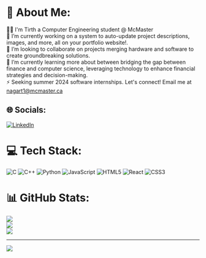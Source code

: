 # 💫 About Me:
👋🏽 I'm Tirth a Computer Engineering student @ McMaster<br>🔭 I’m currently working on a system to auto-update project descriptions, images, and more, all on your portfolio website!.<br>👯 I’m looking to collaborate on projects merging hardware and software to create groundbreaking solutions.<br>🌱 I’m currently learning more about between bridging the gap between finance and computer science, leveraging technology to enhance financial strategies and decision-making.<br>⚡ Seeking summer 2024 software internships. Let's connect! Email me at nagart1@mcmaster.ca


## 🌐 Socials:
[![LinkedIn](https://img.shields.io/badge/LinkedIn-%230077B5.svg?logo=linkedin&logoColor=white)](https://linkedin.com/in/tirth-nagar) 

# 💻 Tech Stack:
![C](https://img.shields.io/badge/c-%2300599C.svg?style=flat&logo=c&logoColor=white) ![C++](https://img.shields.io/badge/c++-%2300599C.svg?style=flat&logo=c%2B%2B&logoColor=white) ![Python](https://img.shields.io/badge/python-3670A0?style=flat&logo=python&logoColor=ffdd54) ![JavaScript](https://img.shields.io/badge/javascript-%23323330.svg?style=flat&logo=javascript&logoColor=%23F7DF1E) ![HTML5](https://img.shields.io/badge/html5-%23E34F26.svg?style=flat&logo=html5&logoColor=white) ![React](https://img.shields.io/badge/react-%2320232a.svg?style=flat&logo=react&logoColor=%2361DAFB) ![CSS3](https://img.shields.io/badge/css3-%231572B6.svg?style=flat&logo=css3&logoColor=white)
# 📊 GitHub Stats:
![](https://github-readme-stats.vercel.app/api?username=Tirth-Nagar&theme=dark&hide_border=false&include_all_commits=true&count_private=true)<br/>
![](https://github-readme-streak-stats.herokuapp.com/?user=Tirth-Nagar&theme=dark&hide_border=false)<br/>
![](https://github-readme-stats.vercel.app/api/top-langs/?username=Tirth-Nagar&theme=dark&hide_border=false&include_all_commits=true&count_private=true&layout=compact)

---
[![](https://visitcount.itsvg.in/api?id=Tirth-Nagar&icon=0&color=0)](https://visitcount.itsvg.in)

<!-- Proudly created with GPRM ( https://gprm.itsvg.in ) -->